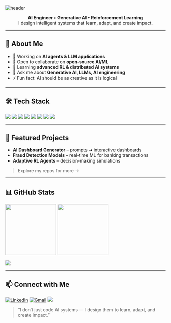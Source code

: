 <!-- hero banner (3D-ish wave) -->
![header](https://capsule-render.vercel.app/api?type=waving&height=180&color=0:0f172a,100:1e293b&text=Hachim%20Morchid&fontColor=ffffff&fontSize=42&animation=twinkling&desc=AI%20Engineer%20·%20Generative%20AI%20·%20Reinforcement%20Learning&descAlignY=70)

<p align="center">
  <b>AI Engineer • Generative AI • Reinforcement Learning</b><br/>
  I design intelligent systems that learn, adapt, and create impact.
</p>

---

## 💫 About Me
- 🔭 Working on **AI agents & LLM applications**
- 🤝 Open to collaborate on **open-source AI/ML**
- 🌱 Learning **advanced RL & distributed AI systems**
- 💬 Ask me about **Generative AI, LLMs, AI engineering**
- ⚡ Fun fact: AI should be as creative as it is logical

---

## 🛠️ Tech Stack
<p>
  <img src="https://img.shields.io/badge/Python-3776AB?style=for-the-badge&logo=python&logoColor=white"/>
  <img src="https://img.shields.io/badge/Java-007396?style=for-the-badge&logo=openjdk&logoColor=white"/>
  <img src="https://img.shields.io/badge/C%2B%2B-00599C?style=for-the-badge&logo=c%2B%2B&logoColor=white"/>
  <img src="https://img.shields.io/badge/C%23-239120?style=for-the-badge&logo=c-sharp&logoColor=white"/>
  <img src="https://img.shields.io/badge/React-20232A?style=for-the-badge&logo=react&logoColor=61DAFB"/>
  <img src="https://img.shields.io/badge/LangChain-121212?style=for-the-badge&logo=chainlink&logoColor=white"/>
  <img src="https://img.shields.io/badge/Docker-2496ED?style=for-the-badge&logo=docker&logoColor=white"/>
  <img src="https://img.shields.io/badge/PostgreSQL-316192?style=for-the-badge&logo=postgresql&logoColor=white"/>
</p>

---

## 🚀 Featured Projects
- **AI Dashboard Generator** – prompts ➜ interactive dashboards   
- **Fraud Detection Models** – real-time ML for banking transactions  
- **Adaptive RL Agents** – decision-making simulations

> Explore my repos for more →

---

## 📊 GitHub Stats
<p>
  <img src="https://github-readme-stats.vercel.app/api?username=hachim001&show_icons=true&theme=radical" height="160"/>
  <img src="https://nirzak-streak-stats.vercel.app/?user=hachim001&theme=radical" height="160"/>
</p>
<img src="https://github-readme-stats.vercel.app/api/top-langs/?username=hachim001&layout=compact&theme=radical"/>

<!-- OPTIONAL 3D contribution graph (enable by forking the tool below, then replace the image link) -->
<!-- <img src="https://raw.githubusercontent.com/hachim001/hachim001/main/profile-3d-contrib/profile-night-rainbow.svg" width="100%"/> -->

---

## 📫 Connect with Me
[![LinkedIn](https://img.shields.io/badge/LinkedIn-Hachim%20Morchid-0A66C2?style=for-the-badge&logo=linkedin&logoColor=white)](https://www.linkedin.com/in/hachim-morchid-119b01254)
[![Gmail](https://img.shields.io/badge/Email-hmorchid738%40gmail.com-D14836?style=for-the-badge&logo=gmail&logoColor=white)](mailto:hmorchid738@gmail.com)
[![](https://visitcount.itsvg.in/api?id=hachim001&icon=0&color=0)](https://visitcount.itsvg.in)

> “I don’t just code AI systems — I design them to learn, adapt, and create impact.”

<!-- Proudly customized for @hachim001 -->
